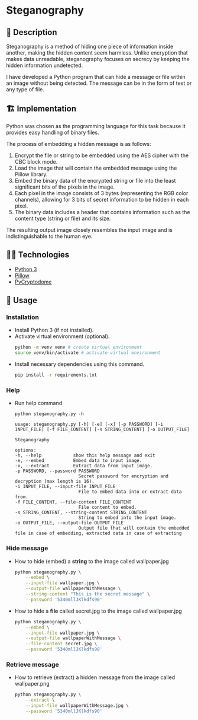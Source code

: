 # Steganography

## 📝 Description

Steganography is a method of hiding one piece of information inside another, making the hidden content seem harmless. Unlike encryption that makes data unreadable, steganography focuses on secrecy by keeping the hidden information undetected.

I have developed a Python program that can hide a message or file within an image without being detected. The message can be in the form of text or any type of file.

## 🏗️ Implementation

Python was chosen as the programming language for this task because it provides easy handling of binary files.

The process of embedding a hidden message is as follows:

1. Encrypt the file or string to be embedded using the AES cipher with the CBC block mode.
2. Load the image that will contain the embedded message using the Pillow library.
3. Embed the binary data of the encrypted string or file into the least significant bits of the pixels in the image.
4. Each pixel in the image consists of 3 bytes (representing the RGB color channels), allowing for 3 bits of secret information to be hidden in each pixel.
5. The binary data includes a header that contains information such as the content type (string or file) and its size.

The resulting output image closely resembles the input image and is indistinguishable to the human eye.

## 🧑‍🔬 Technologies

- [Python 3](https://www.python.org/downloads/)
- [Pillow](https://pypi.org/project/Pillow/)
- [PyCryptodome](https://pypi.org/project/pycryptodome/)

## 🔨 Usage

### Installation

- Install Python 3 (if not installed).
- Activate virtual environment (optional).
    ```bash
    python -m venv venv # create virtual environment
    source venv/bin/activate # activate virtual environment
    ```
- Install necessary dependencies using this command.
    ```bash
    pip install -r requirements.txt
    ```

### Help

- Run help command
    ```
    python steganography.py -h

    usage: steganography.py [-h] [-e] [-x] [-p PASSWORD] [-i INPUT_FILE] [-f FILE_CONTENT] [-s STRING_CONTENT] [-o OUTPUT_FILE]

    Steganography

    options:
    -h, --help            show this help message and exit
    -e, --embed           Embed data to input image.
    -x, --extract         Extract data from input image.
    -p PASSWORD, --password PASSWORD
                            Secret password for encryption and decryption (max length is 16).
    -i INPUT_FILE, --input-file INPUT_FILE
                            File to embed data into or extract data from.
    -f FILE_CONTENT, --file-content FILE_CONTENT
                            File content to embed.
    -s STRING_CONTENT, --string-content STRING_CONTENT
                            String to embed into the input image.
    -o OUTPUT_FILE, --output-file OUTPUT_FILE
                            Output file that will contain the embedded file in case of embedding, extracted data in case of extracting
    ```

### Hide message

- How to hide (embed) a **string** to the image called wallpaper.jpg
    ```bash
    python steganography.py \
        --embed \
        --input-file wallpaper.jpg \
        --output-file wallpaperWithMessage \
        --string-content "This is the secret message" \
        --password '5340mllJKlkdfs90'
    ```

- How to hide a **file** called secret.jpg to the image called wallpaper.jpg
    ```bash
    python steganography.py \
        --embed \
        --input-file wallpaper.jpg \
        --output-file wallpaperWithMessage \
        --file-content secret.jpg \
        --password '5340mllJKlkdfs90'
    ```

### Retrieve message

- How to retrieve (extract) a hidden message from the image called wallpaper.png
    ```bash
    python steganography.py \
        --extract \
        --input-file wallpaperWithMessage.jpg \
        --password '5340mllJKlkdfs90'
    ```